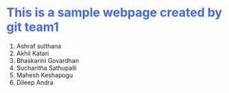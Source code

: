 <!DOCTYPE html>
<html>
<head>
    <meta charset='utf-8'>
    <meta http-equiv='X-UA-Compatible' content='IE=edge'>
    <title>Sample web page</title>
    <meta name='viewport' content='width=device-width, initial-scale=1'>
    <link rel='stylesheet' type='text/css' media='screen' href='main.css'>
    <script src='main.js'></script>
</head>
<body>
    <h1 style="color: royalblue;">This is a sample webpage created by git team1</h1>
     <ol>
        <li>Ashraf sulthana</li>
         <li>Akhil Katari</li>
        <li> Bhaskarini Govardhan</li>
         <li> Sucharitha Sathupalli </li>
         <li> Mahesh Keshapogu </li>
          <li> Dileep Andra</li>
    </ol>
</body>
</html>

